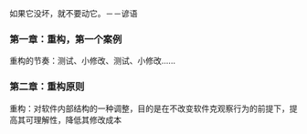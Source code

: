 如果它没坏，就不要动它。－－谚语

### 第一章：重构，第一个案例

重构的节奏：测试、小修改、测试、小修改......

### 第二章：重构原则

重构：对软件内部结构的一种调整，目的是在不改变软件克观察行为的前提下，提高其可理解性，降低其修改成本

